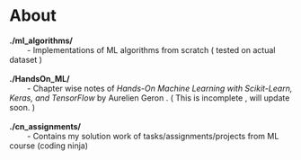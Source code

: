 # About



**./ml_algorithms/** <br />
&nbsp;&nbsp;&nbsp;&nbsp;&nbsp;&nbsp;&nbsp;&nbsp;- Implementations of ML algorithms from scratch ( tested on actual dataset )
<br />
<br />
**./HandsOn_ML/** <br />
&nbsp;&nbsp;&nbsp;&nbsp;&nbsp;&nbsp;&nbsp;&nbsp;-  Chapter wise notes of  *Hands-On Machine Learning with Scikit-Learn, Keras, and TensorFlow* by Aurelien Geron . (  This is incomplete , will update soon. )
<br /><br />
**./cn_assignments/** <br />
&nbsp;&nbsp;&nbsp;&nbsp;&nbsp;&nbsp;&nbsp;&nbsp;- Contains my solution work of tasks/assignments/projects from ML course (coding ninja)
